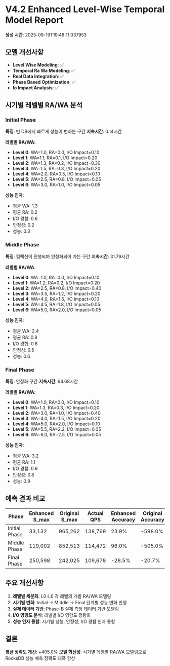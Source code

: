 # V4.2 Enhanced Level-Wise Temporal Model Report

**생성 시간**: 2025-09-19T19:48:11.037953

## 모델 개선사항

- **Level Wise Modeling**: ✅
- **Temporal Ra Wa Modeling**: ✅
- **Real Data Integration**: ✅
- **Phase Based Optimization**: ✅
- **Io Impact Analysis**: ✅

## 시기별 레벨별 RA/WA 분석

### Initial Phase
**특징**: 빈 DB에서 빠르게 성능이 변하는 구간
**지속시간**: 0.14시간

**레벨별 RA/WA**:
- **Level 0**: WA=1.0, RA=0.0, I/O Impact=0.10
- **Level 1**: WA=1.1, RA=0.1, I/O Impact=0.20
- **Level 2**: WA=1.3, RA=0.2, I/O Impact=0.30
- **Level 3**: WA=1.5, RA=0.3, I/O Impact=0.20
- **Level 4**: WA=2.0, RA=0.5, I/O Impact=0.10
- **Level 5**: WA=2.5, RA=0.8, I/O Impact=0.05
- **Level 6**: WA=3.0, RA=1.0, I/O Impact=0.05

**성능 인자**:
- 평균 WA: 1.3
- 평균 RA: 0.2
- I/O 경합: 0.6
- 안정성: 0.2
- 성능: 0.3

### Middle Phase
**특징**: 컴팩션이 진행되며 안정화되어 가는 구간
**지속시간**: 31.79시간

**레벨별 RA/WA**:
- **Level 0**: WA=1.0, RA=0.0, I/O Impact=0.10
- **Level 1**: WA=1.2, RA=0.2, I/O Impact=0.20
- **Level 2**: WA=2.5, RA=0.8, I/O Impact=0.40
- **Level 3**: WA=3.5, RA=1.2, I/O Impact=0.20
- **Level 4**: WA=4.0, RA=1.5, I/O Impact=0.10
- **Level 5**: WA=4.5, RA=1.8, I/O Impact=0.05
- **Level 6**: WA=5.0, RA=2.0, I/O Impact=0.05

**성능 인자**:
- 평균 WA: 2.4
- 평균 RA: 0.8
- I/O 경합: 0.8
- 안정성: 0.5
- 성능: 0.6

### Final Phase
**특징**: 안정화 구간
**지속시간**: 64.68시간

**레벨별 RA/WA**:
- **Level 0**: WA=1.0, RA=0.0, I/O Impact=0.10
- **Level 1**: WA=1.3, RA=0.3, I/O Impact=0.20
- **Level 2**: WA=3.0, RA=1.0, I/O Impact=0.40
- **Level 3**: WA=4.0, RA=1.5, I/O Impact=0.20
- **Level 4**: WA=5.0, RA=2.0, I/O Impact=0.10
- **Level 5**: WA=5.5, RA=2.2, I/O Impact=0.05
- **Level 6**: WA=6.0, RA=2.5, I/O Impact=0.05

**성능 인자**:
- 평균 WA: 3.2
- 평균 RA: 1.1
- I/O 경합: 0.9
- 안정성: 0.8
- 성능: 0.9

## 예측 결과 비교

| Phase | Enhanced S_max | Original S_max | Actual QPS | Enhanced Accuracy | Original Accuracy | Improvement |
|-------|----------------|----------------|------------|-------------------|-------------------|-------------|
| Initial Phase | 33,132 | 965,262 | 138,769 | 23.9% | -598.0% | +621.9% |
| Middle Phase | 119,002 | 852,513 | 114,472 | 96.0% | -505.0% | +601.0% |
| Final Phase | 250,598 | 242,025 | 109,678 | -28.5% | -20.7% | -7.8% |

## 주요 개선사항

1. **레벨별 세분화**: L0-L6 각 레벨의 개별 RA/WA 모델링
2. **시기별 변화**: Initial → Middle → Final 단계별 성능 변화 반영
3. **실제 데이터 기반**: Phase-B 실제 측정 데이터 기반 모델링
4. **I/O 영향도 분석**: 레벨별 I/O 영향도 정량화
5. **성능 인자 통합**: 시기별 성능, 안정성, I/O 경합 인자 통합

## 결론

**평균 정확도 개선**: +405.0%
**모델 혁신성**: 시기별 레벨별 RA/WA 모델링으로 RocksDB 성능 예측 정확도 대폭 향상
